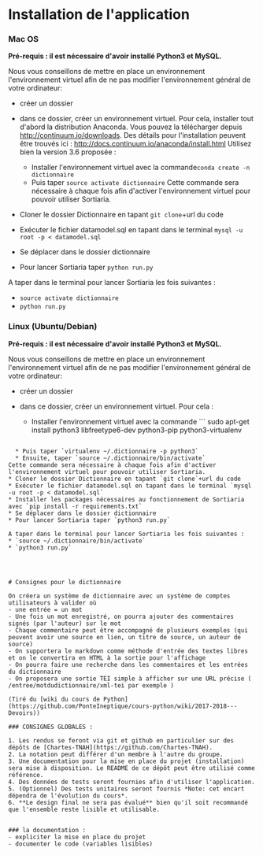 # Installation de l'application

### Mac OS

**Pré-requis : il est nécessaire d'avoir installé Python3 et MySQL.**

Nous vous conseillons de mettre en place un environnement l'environnement virtuel afin de ne pas modifier l'environnement général de votre ordinateur:
* créer un dossier
* dans ce dossier, créer un environnement virtuel. Pour cela, installer tout d'abord la distribution Anaconda. Vous pouvez la télécharger depuis http://continuum.io/downloads.  Des détails pour l'installation peuvent être trouvés ici : http://docs.continuum.io/anaconda/install.html Utilisez bien la version 3.6 proposée :

  * Installer l'environnement virtuel avec la commande`conda create -n dictionnaire`
  * Puis taper `source activate dictionnaire`
Cette commande sera nécessaire à chaque fois afin d'activer l'environnement virtuel pour pouvoir utiliser Sortiaria.
* Cloner le dossier Dictionnaire en tapant `git clone`+url du code
* Exécuter le fichier datamodel.sql en tapant dans le terminal `mysql -u root -p < datamodel.sql`
* Se déplacer dans le dossier dictionnaire
* Pour lancer Sortiaria taper `python run.py`

A taper dans le terminal pour lancer Sortiaria les fois suivantes :
* `source activate dictionnaire`
* `python run.py`


### Linux (Ubuntu/Debian)

**Pré-requis : il est nécessaire d'avoir installé Python3 et MySQL.**

Nous vous conseillons de mettre en place un environnement l'environnement virtuel afin de ne pas modifier l'environnement général de votre ordinateur:
* créer un dossier
* dans ce dossier, créer un environnement virtuel. Pour cela :

  * Installer l'environnement virtuel avec la commande ```
sudo apt-get install python3 libfreetype6-dev python3-pip python3-virtualenv
```

  * Puis taper `virtualenv ~/.dictionnaire -p python3`
  * Ensuite, taper `source ~/.dictionnaire/bin/activate`
Cette commande sera nécessaire à chaque fois afin d'activer l'environnement virtuel pour pouvoir utiliser Sortiaria.
* Cloner le dossier Dictionnaire en tapant `git clone`+url du code
* Exécuter le fichier datamodel.sql en tapant dans le terminal `mysql -u root -p < datamodel.sql`
* Installer les packages nécessaires au fonctionnement de Sortiaria avec `pip install -r requirements.txt`
* Se déplacer dans le dossier dictionnaire
* Pour lancer Sortiaria taper `python3 run.py`

A taper dans le terminal pour lancer Sortiaria les fois suivantes :
* `source ~/.dictionnaire/bin/activate`
* `python3 run.py`




# Consignes pour le dictionnaire

On créera un système de dictionnaire avec un système de comptes utilisateurs à valider où
- une entrée = un mot
- Une fois un mot enregistré, on pourra ajouter des commentaires signés (par l'auteur) sur le mot
- Chaque commentaire peut être accompagné de plusieurs exemples (qui peuvent avoir une source en lien, un titre de source, un auteur de source)
- On supportera le markdown comme méthode d'entrée des textes libres et on le convertira en HTML à la sortie pour l'affichage
- On pourra faire une recherche dans les commentaires et les entrées du dictionnaire
- On proposera une sortie TEI simple à afficher sur une URL précise ( /entree/motdudictionnaire/xml-tei par exemple )

(Tiré du [wiki du cours de Python](https://github.com/PonteIneptique/cours-python/wiki/2017-2018---Devoirs))

### CONSIGNES GLOBALES :

1. Les rendus se feront via git et github en particulier sur des dépôts de [Chartes-TNAH](https://github.com/Chartes-TNAH).
2. La notation peut différer d'un membre à l'autre du groupe.
3. Une documentation pour la mise en place du projet (installation) sera mise à disposition. Le README de ce dépôt peut être utilisé comme référence.
4. Des données de tests seront fournies afin d'utiliser l'application.
5. (Optionnel) Des tests unitaires seront fournis *Note: cet encart dépendra de l'évolution du cours*.
6. **Le design final ne sera pas évalué** bien qu'il soit recommandé que l'ensemble reste lisible et utilisable.


### la documentation :
- expliciter la mise en place du projet
- documenter le code (variables lisibles)
